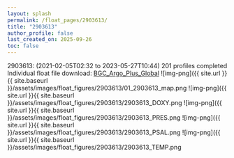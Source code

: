 ```yaml
---
layout: splash
permalink: /float_pages/2903613/
title: "2903613"
author_profile: false
last_created_on: 2025-09-26
toc: false
---
```

 
2903613:  (2021-02-05T02:32 to 2023-05-27T10:44)
201 profiles completed
Individual float file download: [BGC_Argo_Plus_Global](https://ftp.soest.hawaii.edu/bgc_argo_plus/Individual_Floats/outliers_removed/2903613_Sprof_processed.nc)
![img-png]({{ site.url }}{{ site.baseurl }}/assets/images/float_figures/2903613/01_2903613_map.png
![img-png]({{ site.url }}{{ site.baseurl }}/assets/images/float_figures/2903613/2903613_DOXY.png
![img-png]({{ site.url }}{{ site.baseurl }}/assets/images/float_figures/2903613/2903613_PRES.png
![img-png]({{ site.url }}{{ site.baseurl }}/assets/images/float_figures/2903613/2903613_PSAL.png
![img-png]({{ site.url }}{{ site.baseurl }}/assets/images/float_figures/2903613/2903613_TEMP.png
